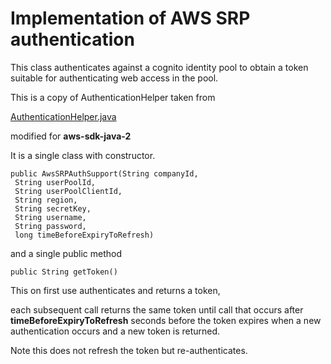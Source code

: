 # Implementation of AWS SRP authentication

This class authenticates against a cognito identity pool to obtain
a token suitable for authenticating web access in the pool.

This is a copy of AuthenticationHelper taken from 

[AuthenticationHelper.java](https://github.com/aws-samples/aws-cognito-java-desktop-app/blob/master/src/main/java/com/amazonaws/sample/cognitoui/AuthenticationHelper.java)

modified for **aws-sdk-java-2**

It is a single class with constructor.

```
public AwsSRPAuthSupport(String companyId,
 String userPoolId,
 String userPoolClientId,
 String region,
 String secretKey,
 String username,
 String password,
 long timeBeforeExpiryToRefresh)
```

and a single public method

```
public String getToken()
```

This on first use authenticates and returns a token,

each subsequent call returns the same token until call that occurs after
**timeBeforeExpiryToRefresh** seconds before the token expires when a new
authentication occurs and a new token is returned.

Note this does not refresh the token but re-authenticates.


